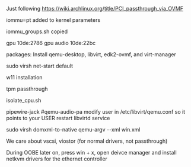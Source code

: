 Just following https://wiki.archlinux.org/title/PCI_passthrough_via_OVMF

iommu=pt added to kernel parameters

iommu_groups.sh copied

gpu 10de:2786
gpu audio 10de:22bc

packages:
Install qemu-desktop, libvirt, edk2-ovmf, and virt-manager

sudo virsh net-start default


w11 installation

tpm passthrough

isolate_cpu.sh

pipewire-jack
#qemu-audio-pa
modify user in /etc/libvirt/qemu.conf so it points to your USER
restart libvirtd service

sudo virsh domxml-to-native qemu-argv --xml win.xml

We care about vscsi, viostor (for normal drivers, not passthrough)

During OOBE later on, press win + x, open deivce manager and install netkvm drivers for the ethernet controller
